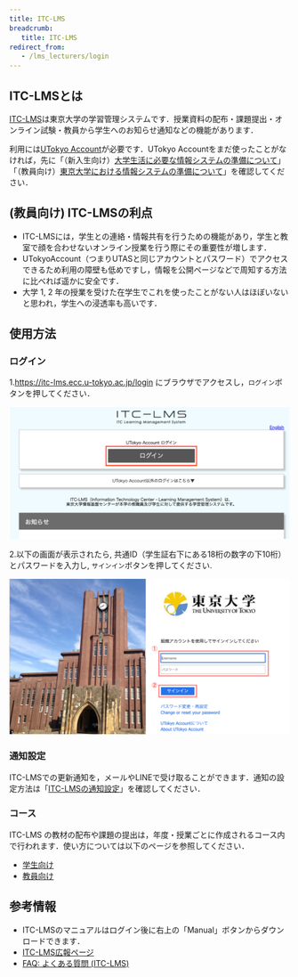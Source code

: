 ```yaml
---
title: ITC-LMS
breadcrumb:
   title: ITC-LMS
redirect_from:
   - /lms_lecturers/login
---
```


## ITC-LMSとは

[ITC-LMS](https://itc-lms.ecc.u-tokyo.ac.jp/)は東京大学の学習管理システムです．授業資料の配布・課題提出・オンライン試験・教員から学生へのお知らせ通知などの機能があります．

利用には[UTokyo Account](/utokyo_account/)が必要です．UTokyo Accountをまだ使ったことがなければ，先に「（新入生向け）[大学生活に必要な情報システムの準備について](/oc/)」「（教員向け）[東京大学における情報システムの準備について](/faculty_members/)」を確認してください．

## (教員向け) ITC-LMSの利点

- ITC-LMSには，学生との連絡・情報共有を行うための機能があり，学生と教室で顔を合わせないオンライン授業を行う際にその重要性が増します．
- UTokyoAccount（つまりUTASと同じアカウントとパスワード）でアクセスできるため利用の障壁も低めですし，情報を公開ページなどで周知する方法に比べれば遥かに安全です．
- 大学 1, 2 年の授業を受けた在学生でこれを使ったことがない人はほぼいないと思われ，学生への浸透率も高いです．

## 使用方法

### ログイン

1.https://itc-lms.ecc.u-tokyo.ac.jp/login にブラウザでアクセスし，`ログイン`ボタンを押してください．

![LMSログイン画面](./login.png)

2.以下の画面が表示されたら, 共通ID（学生証右下にある18桁の数字の下10桁）とパスワードを入力し, `サインイン`ボタンを押してください.

![UTokyo Accountログイン画面](./UTAC.png)

### 通知設定

ITC-LMSでの更新通知を，メールやLINEで受け取ることができます．通知の設定方法は「[ITC-LMSの通知設定](/itc_lms/notification/)」を確認してください．

### コース

ITC-LMS の教材の配布や課題の提出は，年度・授業ごとに作成されるコース内で行われます．使い方については以下のページを参照してください．

* [学生向け](/itc_lms/students/)
* [教員向け](/itc_lms/lecturers/)

## 参考情報

* ITC-LMSのマニュアルはログイン後に右上の「Manual」ボタンからダウンロードできます．
* <a href="https://www.ecc.u-tokyo.ac.jp/itc-lms/">ITC-LMS広報ページ</a>
* <a href="https://www.ecc.u-tokyo.ac.jp/itc-lms/faq.html">FAQ: よくある質問 (ITC-LMS)</a>

